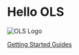 # Hello OLS

![OLS Logo](https://avatars.githubusercontent.com/u/117094148?s=200&v=4)

[Getting Started Guides](./getting-started.md)